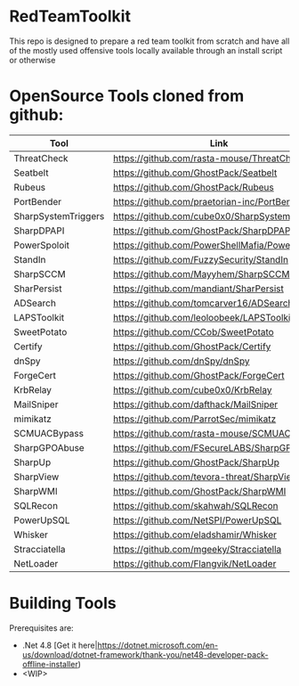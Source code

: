 # RedTeamToolkit

This repo is designed to prepare a red team toolkit from scratch and have all of the mostly used offensive tools locally available through an install script or otherwise

# OpenSource Tools cloned from github:

| Tool                | Link                                           |
| ------------------- | ---------------------------------------------- |
| ThreatCheck         | https://github.com/rasta-mouse/ThreatCheck     |
| Seatbelt            | https://github.com/GhostPack/Seatbelt          |
| Rubeus              | https://github.com/GhostPack/Rubeus            |
| PortBender          | https://github.com/praetorian-inc/PortBender   |
| SharpSystemTriggers | https://github.com/cube0x0/SharpSystemTriggers |
| SharpDPAPI          | https://github.com/GhostPack/SharpDPAPI        |
| PowerSpoloit        | https://github.com/PowerShellMafia/PowerSploit |
| StandIn             | https://github.com/FuzzySecurity/StandIn       |
| SharpSCCM           | https://github.com/Mayyhem/SharpSCCM           |
| SharPersist         | https://github.com/mandiant/SharPersist        |
| ADSearch            | https://github.com/tomcarver16/ADSearch        |
| LAPSToolkit         | https://github.com/leoloobeek/LAPSToolkit      |
| SweetPotato         | https://github.com/CCob/SweetPotato            |
| Certify             | https://github.com/GhostPack/Certify           |
| dnSpy               | https://github.com/dnSpy/dnSpy                 |
| ForgeCert           | https://github.com/GhostPack/ForgeCert         |
| KrbRelay            | https://github.com/cube0x0/KrbRelay            |
| MailSniper          | https://github.com/dafthack/MailSniper         |
| mimikatz            | https://github.com/ParrotSec/mimikatz          |
| SCMUACBypass        | https://github.com/rasta-mouse/SCMUACBypass    |
| SharpGPOAbuse       | https://github.com/FSecureLABS/SharpGPOAbuse   |
| SharpUp             | https://github.com/GhostPack/SharpUp           |
| SharpView           | https://github.com/tevora-threat/SharpView     |
| SharpWMI            | https://github.com/GhostPack/SharpWMI          |
| SQLRecon            | https://github.com/skahwah/SQLRecon            |
| PowerUpSQL          | https://github.com/NetSPI/PowerUpSQL           |
| Whisker             | https://github.com/eladshamir/Whisker          |
| Stracciatella       | https://github.com/mgeeky/Stracciatella        |
| NetLoader           | https://github.com/Flangvik/NetLoader          |

# Building Tools

Prerequisites are:

- .Net 4.8 [Get it here|https://dotnet.microsoft.com/en-us/download/dotnet-framework/thank-you/net48-developer-pack-offline-installer)
- \<WIP>
